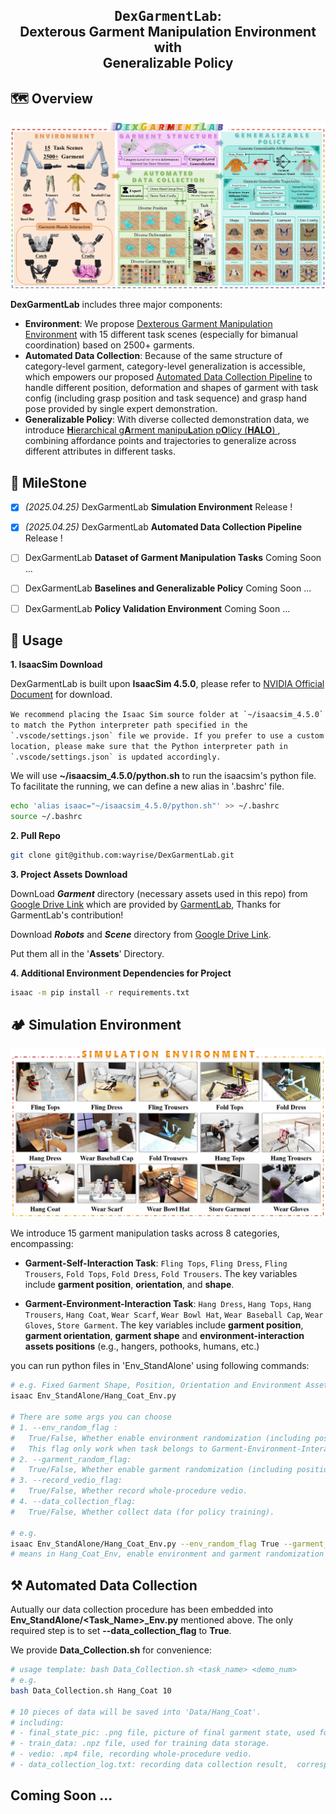 <h2 align="center">
  <b><tt>DexGarmentLab</tt>: <br>
  Dexterous Garment Manipulation Environment with <br>
  Generalizable Policy</b>
</h2>

## 🗺️ Overview

![](Repo_Image/Teaser.jpg)

**DexGarmentLab** includes three major components:
- **Environment**: We propose <u>Dexterous Garment Manipulation Environment</u> with 15 different task scenes (especially for bimanual coordination) based on 2500+ garments.
- **Automated Data Collection**: Because of the same structure of category-level garment, category-level generalization is accessible, which empowers our proposed <u>Automated Data Collection Pipeline</u> to handle different position, deformation and shapes of garment with task config (including grasp position and task sequence) and grasp hand pose provided by single expert demonstration.
- **Generalizable Policy**: With diverse collected demonstration data, we introduce <u> **H**ierarchical g**A**rment manipu**L**ation p**O**licy (**HALO**) </u>, combining affordance points and trajectories to generalize across different attributes in different tasks.

## 📢 MileStone

- [x] *(2025.04.25)* DexGarmentLab **Simulation Environment** Release ! 

- [x] *(2025.04.25)* DexGarmentLab **Automated Data Collection Pipeline** Release ! 

- [ ] DexGarmentLab **Dataset of Garment Manipulation Tasks** Coming Soon ... 

- [ ] DexGarmentLab **Baselines and Generalizable Policy** Coming Soon ...

- [ ] DexGarmentLab **Policy Validation Environment** Coming Soon ...

## 📖 Usage

**1. IsaacSim Download**

DexGarmentLab is built upon **IsaacSim 4.5.0**, please refer to [NVIDIA Official Document](https://docs.isaacsim.omniverse.nvidia.com/latest/installation/download.html) for download. 

```We recommend placing the Isaac Sim source folder at `~/isaacsim_4.5.0` to match the Python interpreter path specified in the `.vscode/settings.json` file we provide. If you prefer to use a custom location, please make sure that the Python interpreter path in `.vscode/settings.json` is updated accordingly.```

We will use **~/isaacsim_4.5.0/python.sh** to run the isaacsim's python file. To facilitate the running, we can define a new alias in '.bashrc' file.

```bash
echo 'alias isaac="~/isaacsim_4.5.0/python.sh"' >> ~/.bashrc
source ~/.bashrc
```
**2. Pull Repo**

```bash
git clone git@github.com:wayrise/DexGarmentLab.git
```

**3. Project Assets Download**

DownLoad ***Garment*** directory (necessary assets used in this repo) from [Google Drive Link](https://drive.google.com/drive/folders/1EWH9zYQfBa96Z4JyimvUSBYOyW615JSg) which are provided by [GarmentLab](https://github.com/GarmentLab/GarmentLab), Thanks for GarmentLab's contribution!

Download ***Robots*** and ***Scene*** directory from [Google Drive Link](https://drive.google.com/drive/folders/1tMm_z8O1z3M7jRzhEJQQ3xQsi89XiK3e?usp=sharing).

Put them all in the '**Assets**' Directory. 

**4. Additional Environment Dependencies for Project**

```bash
isaac -m pip install -r requirements.txt
```




## 🏕️ Simulation Environment

![](Repo_Image/Benchmark.jpg)

We introduce 15 garment manipulation tasks across 8 categories, encompassing: 

- **Garment-Self-Interaction Task**: ```Fling Tops```, ```Fling Dress```, ```Fling Trousers```, ```Fold Tops```, ```Fold Dress```, ```Fold Trousers```. The key variables include **garment position**, **orientation**, and **shape**.

- **Garment-Environment-Interaction Task**: ```Hang Dress```, ```Hang Tops```, ```Hang Trousers```, ```Hang Coat```, ```Wear Scarf```, ```Wear Bowl Hat```, ```Wear Baseball Cap```, ```Wear Gloves```, ```Store Garment```. The key variables include **garment position**, **garment orientation**, **garment shape** and **environment-interaction assets positions** (e.g., hangers, pothooks, humans, etc.)

you can run python files in 'Env_StandAlone' using following commands:

```bash
# e.g. Fixed Garment Shape, Position, Orientation and Environment Assets Position
isaac Env_StandAlone/Hang_Coat_Env.py

# There are some args you can choose
# 1. --env_random_flag : 
#   True/False, Whether enable environment randomization (including position)
#   This flag only work when task belongs to Garment-Environment-Interaction Task
# 2. --garment_random_flag: 
#   True/False, Whether enable garment randomization (including position, orientation, shape)
# 3. --record_vedio_flag: 
#   True/False, Whether record whole-procedure vedio.
# 4. --data_collection_flag: 
#   True/False, Whether collect data (for policy training).

# e.g.
isaac Env_StandAlone/Hang_Coat_Env.py --env_random_flag True --garment_random_flag True 
# means in Hang_Coat_Env, enable environment and garment randomization and execute the program.
```

## ⚒️ Automated Data Collection

Autually our data collection procedure has been embedded into **Env_StandAlone/<Task_Name>_Env.py** mentioned above. The only required step is to set **--data_collection_flag** to **True**.

We provide **Data_Collection.sh** for convenience:

```bash
# usage template: bash Data_Collection.sh <task_name> <demo_num>
# e.g.
bash Data_Collection.sh Hang_Coat 10

# 10 pieces of data will be saved into 'Data/Hang_Coat'.
# including:
# - final_state_pic: .png file, picture of final garment state, used for manual verification of task success.
# - train_data: .npz file, used for training data storage.
# - vedio: .mp4 file, recording whole-procedure vedio.
# - data_collection_log.txt: recording data collection result,  corresponding assets and task configurations.
```

## Coming Soon ...



<!-- ## IL_BASELINES

Here support two IL baselines: **Diffusion Policy**, **Diffusion Policy 3D**.

### Diffusion Policy

1. Installation

    ```bash
    cd IL_Baselines/Diffusion_Policy

    omni_isaac -m pip install -e .
    ```

2. Data Preparation

    We need to pre-process *.npz* data collected in Env_Replay to *.zarr* data for training. 
    
    The only things you need to do is just runing '*data2zarr_dp.sh*' in 'IL_Baselines/Diffusion_Policy'.

    ```bash
    # detailed information has been added in the script
    # Here list one example

    cd IL_Baselines/Diffusion_Policy

    bash data2zarr_dp.sh Hang_Tops 1 100
    ```

    The processed data will be saved in 'IL_Baselines/Diffusion_Policy/data'. If you wanna train IL in your headless service, please move the data to the same position.

3. Train

    ```bash
    # detailed information has been added in the script
    # Here list one example

    cd IL_Baselines/Diffusion_Policy

    bash train.sh Hang_Tops_stage_1 100 42 0 False
    ```

4. Config_Customization

    you can change some configuration about dp training in 'IL_Baselines/Diffusion_Policy/diffusion_policy/config'.


### Diffusion Policy 3D

1. Install

    ```bash
    cd IL_Baselines/Diffusion_Policy_3D

    omni_isaac -m pip install -e .
    ```

2. Data Preparation

    We need to pre-process *.npz* data collected in Env_Replay to *.zarr* data for training. 
    
    The only things you need to do is just runing '*data2zarr_dp3.sh*' in 'IL_Baselines/Diffusion_Policy_3D'.

    ```bash
    # detailed information has been added in the script
    # Here list one example

    cd IL_Baselines/Diffusion_Policy_3D

    bash data2zarr_dp3.sh Hang_Tops 1 100
    ```

    The processed data will be saved in 'IL_Baselines/Diffusion_Policy_3D/data'. If you wanna train IL in your headless service, please move the data to the same position.

3. Train

    ```bash
    # detailed information has been added in the script
    # Here list one example

    cd IL_Baselines/Diffusion_Policy_3D

    bash train.sh Hang_Tops_stage_1 100 42 0 False
    ```

4. Config_Customization

    you can change some configuration about dp training in 'IL_Baselines/Diffusion_Policy_3D/diffusion_policy_3d/config'.


## GIF -> Video

Install FFMPEG first.
```bash
sudo apt update
sudo apt-get install ffmpeg
```
Then you can convert the gif to mp4 by the following command.
```bash
ffmpeg -i input.gif(need change) -movflags faststart -pix_fmt yuv420p -vf "scale=trunc(iw/2)*2:trunc(ih/2)*2,setpts=PTS/2" output.mp4(need change)
```

you can also use 'gif2mp4.sh' to convert the gif to mp4. Detailed information has been added in the script. Here list one example.
```bash
bash Scripts/gif2mp4.sh FoldTrousers 0
```

 -->
